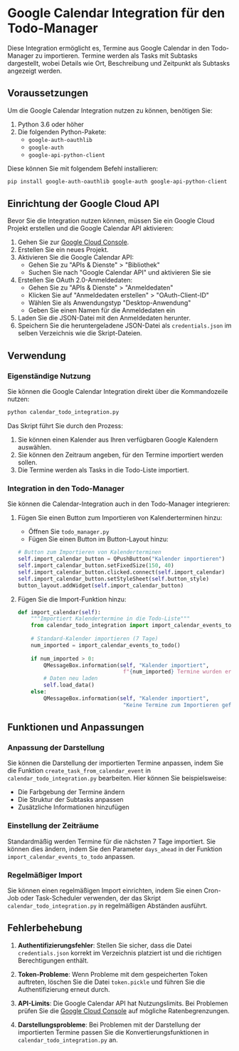 # Google Calendar Integration für den Todo-Manager

Diese Integration ermöglicht es, Termine aus Google Calendar in den Todo-Manager zu importieren. Termine werden als Tasks mit Subtasks dargestellt, wobei Details wie Ort, Beschreibung und Zeitpunkt als Subtasks angezeigt werden.

## Voraussetzungen

Um die Google Calendar Integration nutzen zu können, benötigen Sie:

1. Python 3.6 oder höher
2. Die folgenden Python-Pakete:
   - `google-auth-oauthlib`
   - `google-auth`
   - `google-api-python-client`

Diese können Sie mit folgendem Befehl installieren:

```bash
pip install google-auth-oauthlib google-auth google-api-python-client
```

## Einrichtung der Google Cloud API

Bevor Sie die Integration nutzen können, müssen Sie ein Google Cloud Projekt erstellen und die Google Calendar API aktivieren:

1. Gehen Sie zur [Google Cloud Console](https://console.cloud.google.com/).
2. Erstellen Sie ein neues Projekt.
3. Aktivieren Sie die Google Calendar API:
   - Gehen Sie zu "APIs & Dienste" > "Bibliothek"
   - Suchen Sie nach "Google Calendar API" und aktivieren Sie sie
4. Erstellen Sie OAuth 2.0-Anmeldedaten:
   - Gehen Sie zu "APIs & Dienste" > "Anmeldedaten"
   - Klicken Sie auf "Anmeldedaten erstellen" > "OAuth-Client-ID"
   - Wählen Sie als Anwendungstyp "Desktop-Anwendung"
   - Geben Sie einen Namen für die Anmeldedaten ein
5. Laden Sie die JSON-Datei mit den Anmeldedaten herunter.
6. Speichern Sie die heruntergeladene JSON-Datei als `credentials.json` im selben Verzeichnis wie die Skript-Dateien.

## Verwendung

### Eigenständige Nutzung

Sie können die Google Calendar Integration direkt über die Kommandozeile nutzen:

```bash
python calendar_todo_integration.py
```

Das Skript führt Sie durch den Prozess:
1. Sie können einen Kalender aus Ihren verfügbaren Google Kalendern auswählen.
2. Sie können den Zeitraum angeben, für den Termine importiert werden sollen.
3. Die Termine werden als Tasks in die Todo-Liste importiert.

### Integration in den Todo-Manager

Sie können die Calendar-Integration auch in den Todo-Manager integrieren:

1. Fügen Sie einen Button zum Importieren von Kalenderterminen hinzu:
   - Öffnen Sie `todo_manager.py`
   - Fügen Sie einen Button im Button-Layout hinzu:
   ```python
   # Button zum Importieren von Kalenderterminen
   self.import_calendar_button = QPushButton("Kalender importieren")
   self.import_calendar_button.setFixedSize(150, 40)
   self.import_calendar_button.clicked.connect(self.import_calendar)
   self.import_calendar_button.setStyleSheet(self.button_style)
   button_layout.addWidget(self.import_calendar_button)
   ```

2. Fügen Sie die Import-Funktion hinzu:
   ```python
   def import_calendar(self):
       """Importiert Kalendertermine in die Todo-Liste"""
       from calendar_todo_integration import import_calendar_events_to_todo
       
       # Standard-Kalender importieren (7 Tage)
       num_imported = import_calendar_events_to_todo()
       
       if num_imported > 0:
           QMessageBox.information(self, "Kalender importiert", 
                                    f"{num_imported} Termine wurden erfolgreich importiert.")
           # Daten neu laden
           self.load_data()
       else:
           QMessageBox.information(self, "Kalender importiert",
                                    "Keine Termine zum Importieren gefunden.")
   ```

## Funktionen und Anpassungen

### Anpassung der Darstellung

Sie können die Darstellung der importierten Termine anpassen, indem Sie die Funktion `create_task_from_calendar_event` in `calendar_todo_integration.py` bearbeiten. Hier können Sie beispielsweise:

- Die Farbgebung der Termine ändern
- Die Struktur der Subtasks anpassen
- Zusätzliche Informationen hinzufügen

### Einstellung der Zeiträume

Standardmäßig werden Termine für die nächsten 7 Tage importiert. Sie können dies ändern, indem Sie den Parameter `days_ahead` in der Funktion `import_calendar_events_to_todo` anpassen.

### Regelmäßiger Import

Sie können einen regelmäßigen Import einrichten, indem Sie einen Cron-Job oder Task-Scheduler verwenden, der das Skript `calendar_todo_integration.py` in regelmäßigen Abständen ausführt.

## Fehlerbehebung

1. **Authentifizierungsfehler**: Stellen Sie sicher, dass die Datei `credentials.json` korrekt im Verzeichnis platziert ist und die richtigen Berechtigungen enthält.

2. **Token-Probleme**: Wenn Probleme mit dem gespeicherten Token auftreten, löschen Sie die Datei `token.pickle` und führen Sie die Authentifizierung erneut durch.

3. **API-Limits**: Die Google Calendar API hat Nutzungslimits. Bei Problemen prüfen Sie die [Google Cloud Console](https://console.cloud.google.com/) auf mögliche Ratenbegrenzungen.

4. **Darstellungsprobleme**: Bei Problemen mit der Darstellung der importierten Termine passen Sie die Konvertierungsfunktionen in `calendar_todo_integration.py` an. 